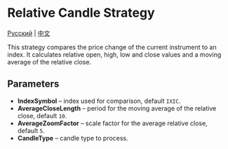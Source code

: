 # Relative Candle Strategy
[Русский](README_ru.md) | [中文](README_cn.md)

This strategy compares the price change of the current instrument to an index.
It calculates relative open, high, low and close values and a moving average of the relative close.

## Parameters

- **IndexSymbol** – index used for comparison, default `IXIC`.
- **AverageCloseLength** – period for the moving average of the relative close, default `10`.
- **AverageZoomFactor** – scale factor for the average relative close, default `5`.
- **CandleType** – candle type to process.
